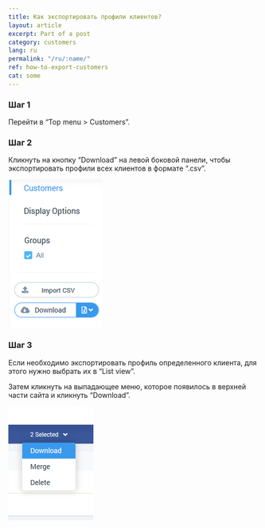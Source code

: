 ```yaml
---
title: Как экспортировать профили клиентов?
layout: article
excerpt: Part of a post
category: customers
lang: ru
permalink: "/ru/:name/"
ref: how-to-export-customers
cat: some
---
```


### **Шаг 1**

Перейти в “Top menu > Customers”.

### **Шаг 2**

Кликнуть на кнопку “Download” на левой боковой панели, чтобы экспортировать профили всех клиентов в формате “.csv”.

![How_to_export_customer1](/assets/images/how_to_export_customer1.png)

### **Шаг 3**

Если необходимо экспортировать профиль определенного клиента, для этого нужно выбрать их в “List view”. 

Затем кликнуть на выпадающее меню, которое появилось в верхней части сайта и кликнуть “Download”.

![How_to_export_customer2](/assets/images/how_to_export_customer2.png)
